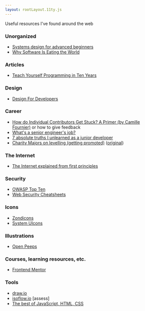 ```yaml
---
layout: rootLayout.11ty.js
---
```


Useful resources I've found around the web

### Unorganized

- [Systems design for advanced beginners](https://robertheaton.com/2020/04/06/systems-design-for-advanced-beginners/)
- [Why Software Is Eating the World](https://a16z.com/2011/08/20/why-software-is-eating-the-world/)

### Articles

- [Teach Yourself Programming in Ten Years](https://norvig.com/21-days.html)

### Design

- [Design For Developers](https://www.slideshare.net/Wolfr/design-for-developersonlineversionlong)

### Career

- [How do Individual Contributors Get Stuck? A Primer (by Camille Fournier)](https://www.elidedbranches.com/2017/01/how-do-individual-contributors-get.html) or how to give feedback
- [What's a senior engineer's job?](https://jvns.ca/blog/senior-engineer/)
- [7 absolute truths I unlearned as a junior developer](https://monicalent.com/blog/2019/06/03/absolute-truths-unlearned-as-junior-developer/)
- [Charity Majors on levelling (getting promoted)](https://threadreaderapp.com/thread/1303233899422605314.html) ([original](https://twitter.com/mipsytipsy/status/1303233899422605314))

### The Internet

- [The Internet explained from first principles](https://explained-from-first-principles.com/internet)

### Security

- [OWASP Top Ten](https://owasp.org/www-project-top-ten/)
- [Web Security Cheatsheets](https://pragmaticwebsecurity.com/cheatsheets.html)

### Icons

- [Zondicons](https://www.zondicons.com/)
- [System UIcons](https://systemuicons.com/)

### Illustrations

- [Open Peeps](https://www.openpeeps.com/)

### Courses, learning resources, etc.

- [Frontend Mentor](https://www.frontendmentor.io/)

### Tools

- [draw.io](app.diagrams.net)
- [isoflow.io](https://isoflow.io/) [assess]
- [The best of JavaScript, HTML, CSS](https://bestofjs.org/)